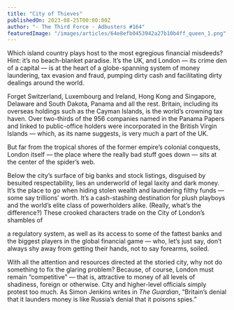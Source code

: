 ```yaml
---
title: "City of Thieves"
publishedOn: 2023-08-25T00:00:00Z
author: "- The Third Force - Adbusters #164"
featuredImage: "/images/articles/64e8efb0453942a27b10b4ff_queen_1.png"
---
```


Which island country plays host to the most egregious financial misdeeds? Hint: it’s no beach-blanket paradise. It’s the UK, and London — its crime den of a capital — is at the heart of a globe-spanning system of money laundering, tax evasion and fraud, pumping dirty cash and facilitating dirty dealings around the world. 

Forget Switzerland, Luxembourg and Ireland, Hong Kong and Singapore, Delaware and South Dakota, Panama and all the rest. Britain, including its overseas holdings such as the Cayman Islands, is the world’s crowning tax haven. Over two-thirds of the 956 companies named in the Panama Papers and linked to public-office holders were incorporated in the British Virgin Islands — which, as its name suggests, is very much a part of the UK. 

But far from the tropical shores of the former empire’s colonial conquests, London itself — the place where the really bad stuff goes down — sits at the center of the spider’s web. 

Below the city’s surface of big banks and stock listings, disguised by besuited respectability, lies an underworld of legal laxity and dark money. It’s the place to go when hiding stolen wealth and laundering filthy funds — some say trillions’ worth. It’s a cash-stashing destination for plush playboys and the world’s elite class of powerholders alike. (Really, what’s the difference?) These crooked characters trade on the City of London’s shambles of 

a regulatory system, as well as its access to some of the fattest banks and the biggest players in the global financial game — who, let’s just say, don’t always shy away from getting their hands, not to say forearms, soiled. 

With all the attention and resources directed at the storied city, why not do something to fix the glaring problem? Because, of course, London must remain “competitive” — that is, attractive to money of all levels of shadiness, foreign or otherwise. City and higher-level officials simply protest too much. As Simon Jenkins writes in *The Guardian*, “Britain’s denial that it launders money is like Russia’s denial that it poisons spies.”